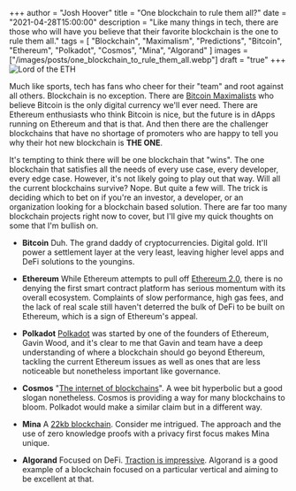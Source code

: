 +++
author = "Josh Hoover"
title = "One blockchain to rule them all?"
date = "2021-04-28T15:00:00"
description = "Like many things in tech, there are those who will have you believe that their favorite blockchain is the one to rule them all."
tags = [
    "Blockchain",
    "Maximalism",
    "Predictions",
    "Bitcoin",
    "Ethereum",
    "Polkadot",
    "Cosmos",
    "Mina",
    "Algorand"
]
images = ["/images/posts/one_blockchain_to_rule_them_all.webp"]
draft = "true"
+++
![Lord of the ETH](/images/posts/one_blockchain_to_rule_them_all.webp "Lord of the ETH")

Much like sports, tech has fans who cheer for their "team" and root against all others. Blockchain is no exception. There are [Bitcoin Maximalists](https://www.investopedia.com/terms/b/bitcoin-maximalism.asp) who believe Bitcoin is the only digital currency we'll ever need. There are Ethereum enthusiasts who think Bitcoin is nice, but the future is in dApps running on Ethereum and that is that. And then there are the challenger blockchains that have no shortage of promoters who are happy to tell you why their hot new blockchain is **THE ONE**.

It's tempting to think there will be one blockchain that "wins". The one blockchain that satisfies all the needs of every use case, every developer, every edge case. However, it's not likely going to play out that way. Will all the current blockchains survive? Nope. But quite a few will. The trick is deciding which to bet on if you're an investor, a developer, or an organization looking for a blockchain based solution. There are far too many blockchain projects right now to cover, but I'll give my quick thoughts on some that I'm bullish on.

* **Bitcoin** Duh. The grand daddy of cryptocurrencies. Digital gold. It'll power a settlement layer at the very least, leaving higher level apps and DeFi solutions to the youngins.

* **Ethereum** While Ethereum attempts to pull off [Ethereum 2.0](https://ethereum.org/en/eth2/), there is no denying the first smart contract platform has serious momentum with its overall ecosystem. Complaints of slow performance, high gas fees, and the lack of real scale still haven't deterred the bulk of DeFi to be built on Ethereum, which is a sign of Ethereum's appeal.

* **Polkadot** [Polkadot](https://polkadot.network/) was started by one of the founders of Ethereum, Gavin Wood, and it's clear to me that Gavin and team have a deep understanding of where a blockchain should go beyond Ethereum, tackling the current Ethereum issues as well as ones that are less noticeable but nonetheless important like governance.

* **Cosmos** "[The internet of blockchains](https://cosmos.network/)". A wee bit hyperbolic but a good slogan nonetheless. Cosmos is providing a way for many blockchains to bloom. Polkadot would make a similar claim but in a different way.

* **Mina** A [22kb blockchain](https://minaprotocol.com/). Consider me intrigued. The approach and the use of zero knowledge proofs with a privacy first focus makes Mina unique.

* **Algorand** Focused on DeFi. [Traction is impressive](https://www.algorand.com/ecosystem). Algorand is a good example of a blockchain focused on a particular vertical and aiming to be excellent at that.